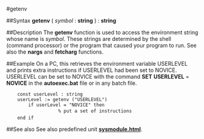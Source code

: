 
#getenv

##Syntax
**getenv** ( _symbol_ : **string** ) : **string**



##Description
The **getenv** function is used to access the environment string whose name is _symbol_. These strings are determined by the shell (command processor) or the program that caused your program to run. See also the **nargs** and **fetcharg** functions.



##Example
On a PC, this retrieves the environment variable USERLEVEL and prints extra instructions if USERLEVEL had been set to NOVICE. USERLEVEL can be set to NOVICE with the command **SET** **USERLEVEL** = **NOVICE** in the **autoexec.bat** file or in any batch file.


        const userLevel : string
        userLevel := getenv ("USERLEVEL")
            if userLevel = "NOVICE" then
                       % put a set of instructions
        end if
##See also
See also predefined unit **[sysmodule.html](Sys)**.


